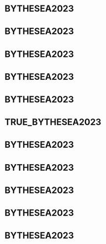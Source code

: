 # BYTHESEA2023
# BYTHESEA2023
# BYTHESEA2023
# BYTHESEA2023
# BYTHESEA2023
# TRUE_BYTHESEA2023
# BYTHESEA2023
# BYTHESEA2023
# BYTHESEA2023
# BYTHESEA2023
# BYTHESEA2023
